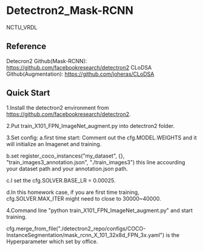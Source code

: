 # Detectron2_Mask-RCNN
NCTU_VRDL

## Reference
Detecron2 Github(Mask-RCNN): https://github.com/facebookresearch/detectron2
CLoDSA Github(Augmentation): https://github.com/joheras/CLoDSA

## Quick Start
1.Install the detectron2 environment from https://github.com/facebookresearch/detectron2.

2.Put train_X101_FPN_ImageNet_augment.py into detectron2 folder.

3.Set config:
  a.first time start: Comment out the cfg.MODEL.WEIGHTS and it will initialize an Imagenet and training.
  
  b.set register_coco_instances("my_dataset", {}, "train_images3_annotation.json", "./train_images3") this line accourding your dataset       path and your annotation.json path.
  
  c.I set the cfg.SOLVER.BASE_LR = 0.00025.
  
  d.In this homework case, if you are first time training, cfg.SOLVER.MAX_ITER might need to close to 30000~40000.
  
4.Command line "python train_X101_FPN_ImageNet_augment.py" and start training.


cfg.merge_from_file("./detectron2_repo/configs/COCO-InstanceSegmentation/mask_rcnn_X_101_32x8d_FPN_3x.yaml") is the Hyperparameter which set by office.
